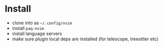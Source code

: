 # Install

- clone into as `~/.config/nvim`
- install `paq-nvim`
- install language servers
- make sure plugin local deps are installed (for telescope, treesitter etc)
